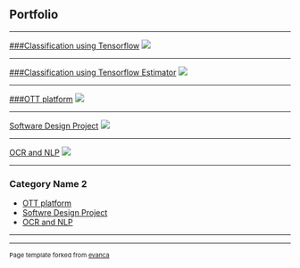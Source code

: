 ## Portfolio

---

[###Classification using Tensorflow](https://medium.com/@shravan007.c/classification-using-tensorflow-with-feature-columns-and-dataset-pipeline-6ab67600130a)
<img src="https://blog.exxactcorp.com/wp-content/uploads/2019/07/Tensorflow-2.0-bg.png"/>

---
[###Classification using Tensorflow Estimator](https://medium.com/@shravan007.c/classification-using-tensorflow-estimator-942b21dad3ca)
<img src="https://blog.exxactcorp.com/wp-content/uploads/2019/07/Tensorflow-2.0-bg.png"/>

---
[###OTT platform](https://medium.com/@shravan007.c/ott-platform-345b6d83eac7)
<img src="https://encrypted-tbn0.gstatic.com/images?q=tbn:ANd9GcQYg9Bd_kswrLa_KZOlrw1KdOgjQieE9FvWCtg3ToRC7nXRpUHK&s"/>

---
[Software Design Project](/pdf/software_design_project.pdf)
<img src="https://miro.medium.com/max/1024/1*KH-i7gZC9UEUELeMhnAugg.jpeg"/>

---
[OCR and NLP](https://medium.com/@shravan007.c/ocr-pytesseract-and-nlp-spacy-application-dbf89644e559)
<img src="https://miro.medium.com/max/1440/1*aWnjsmWenMZFZjCdM736ag.jpeg"/>

---

### Category Name 2

- [OTT platform](http://example.com/)
- [Softwre Design Project](http://example.com/)
- [OCR and NLP](http://example.com/)

---




---
<p style="font-size:11px">Page template forked from <a href="https://github.com/evanca/quick-portfolio">evanca</a></p>
<!-- Remove above link if you don't want to attibute -->
